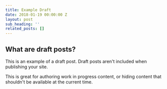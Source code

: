 ```yaml
---
title: Example Draft
date: 2018-01-19 00:00:00 Z
layout: post
sub_heading: ''
related_posts: []
---
```


## What are draft posts?

This is an example of a draft post. Draft posts aren't included when publishing your site.

This is great for authoring work in progress content, or hiding content that shouldn't be available at the current time.
